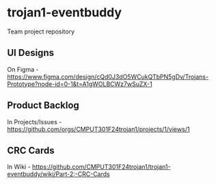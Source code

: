 # trojan1-eventbuddy
Team project repository


## UI Designs
On Figma - https://www.figma.com/design/cQd0J3dO5WCukQTbPN5gDv/Trojans-Prototype?node-id=0-1&t=A1gWOLBCWz7wSuZX-1

## Product Backlog
In Projects/Issues - https://github.com/orgs/CMPUT301F24trojan1/projects/1/views/1

## CRC Cards
In Wiki - https://github.com/CMPUT301F24trojan1/trojan1-eventbuddy/wiki/Part-2:-CRC-Cards
